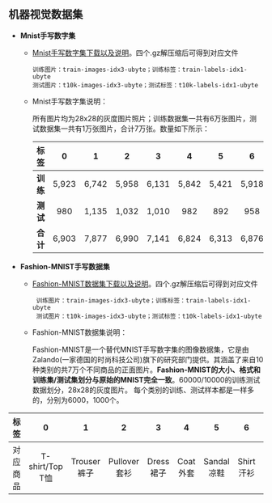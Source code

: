 ##  机器视觉数据集

   * **Mnist手写数字集**
      
      + [Mnist手写数字集下载以及说明](http://yann.lecun.com/exdb/mnist/)。四个.gz解压缩后可得到对应文件
      
            训练图片：train-images-idx3-ubyte；训练标签：train-labels-idx1-ubyte
            测试图片：t10k-images-idx3-ubyte；测试标签：t10k-labels-idx1-ubyte
      
      + Mnist手写数字集说明：
      
          所有图片均为28x28的灰度图片照片；训练数据集一共有6万张图片，测试数据集一共有1万张图片，合计7万张。数量如下所示：
         
         | 标签| 0|  1|  2|  3|  4|  5|  6|  7|  8|  9| 合计|
         |:-:|:-:|:-:|:-:|:-:|:-:|:-:|:-:|:-:|:-:|:-:|:-:|
         | **训练**| 5,923|  6,742|5,958| 6,131|  5,842|  5,421|  5,918|  6,265|  5,851| 5,949|**60,000**|
         | **测试**| 980|  1,135|  1,032|  1,010|  982|  892|  958|  1,028|  974|  1,009|**10,000** |
         | **合计**| 6,903| 7,877| 6,990|7,141| 6,824| 6,313|  6,876|  7,293|  6,825|  6,958| **70,000**|
      
   * **Fashion-MNIST手写数据集**   
   
     + [Fashion-MNIST数据集下载以及说明](https://github.com/zalandoresearch/fashion-mnist/blob/master/README.zh-CN.md)。四个.gz解压缩后可得到对应文件
 
            训练图片：train-images-idx3-ubyte；训练标签：train-labels-idx1-ubyte
            测试图片：t10k-images-idx3-ubyte；测试标签：t10k-labels-idx1-ubyte
            
      + Fashion-MNIST数据集说明：
            
          Fashion-MNIST是一个替代MNIST手写数字集的图像数据集，它是由Zalando(一家德国的时尚科技公司)旗下的研究部门提供。其涵盖了来自10种类别的共7万个不同商品的正面图片。**Fashion-MNIST的大小、格式和训练集/测试集划分与原始的MNIST完全一致**。60000/10000的训练测试数据划分，28x28的灰度图片。  每个类别的训练、测试样本都是一样多的，分别为6000，1000个。
      
| 标签| 0|  1|  2|  3|  4|  5|  6|  7|  8|  9|
|:-:|:-:|:-:|:-:|:-:|:-:|:-:|:-:|:-:|:-:|:-:|
| 对应</br>商品|T-shirt/Top</br>T恤| Trouser</br>裤子|Pullover</br>套衫|Dress</br>裙子|Coat</br>外套|Sandal</br>凉鞋|Shirt</br>汗衫| Sneaker</br>运动鞋|Bag</br>包|Ankle boot</br>踝靴|

